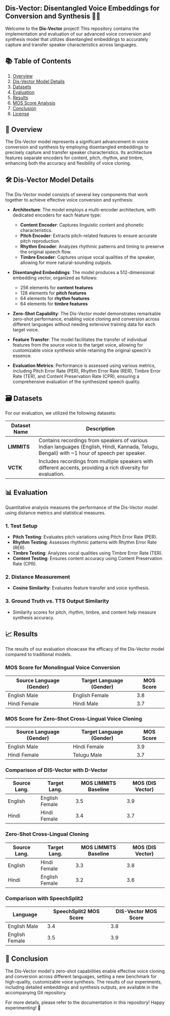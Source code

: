 ##  Dis-Vector: Disentangled Voice Embeddings for Conversion and Synthesis 🎤✨


Welcome to the **Dis-Vector** project! This repository contains the implementation and evaluation of our advanced voice conversion and synthesis model that utilizes disentangled embeddings to accurately capture and transfer speaker characteristics across languages.

## 📚 Table of Contents
1. [Overview](#overview)
2. [Dis-Vector Model Details](#dis-vector-model-details)
3. [Datasets](#datasets)
4. [Evaluation](#evaluation)
5. [Results](#results)
6. [MOS Score Analysis](#mos-score-analysis)
7. [Conclusion](#conclusion)
8. [License](#license)

## 📝 Overview
The Dis-Vector model represents a significant advancement in voice conversion and synthesis by employing disentangled embeddings to precisely capture and transfer speaker characteristics. Its architecture features separate encoders for content, pitch, rhythm, and timbre, enhancing both the accuracy and flexibility of voice cloning.

## 🛠️ Dis-Vector Model Details
The Dis-Vector model consists of several key components that work together to achieve effective voice conversion and synthesis:

- **Architecture**: The model employs a multi-encoder architecture, with dedicated encoders for each feature type:
  - **Content Encoder**: Captures linguistic content and phonetic characteristics.
  - **Pitch Encoder**: Extracts pitch-related features to ensure accurate pitch reproduction.
  - **Rhythm Encoder**: Analyzes rhythmic patterns and timing to preserve the original speech flow.
  - **Timbre Encoder**: Captures unique vocal qualities of the speaker, allowing for more natural-sounding outputs.

- **Disentangled Embeddings**: The model produces a 512-dimensional embedding vector, organized as follows:
  - 256 elements for **content features**
  - 128 elements for **pitch features**
  - 64 elements for **rhythm features**
  - 64 elements for **timbre features**

- **Zero-Shot Capability**: The Dis-Vector model demonstrates remarkable zero-shot performance, enabling voice cloning and conversion across different languages without needing extensive training data for each target voice.

- **Feature Transfer**: The model facilitates the transfer of individual features from the source voice to the target voice, allowing for customizable voice synthesis while retaining the original speech's essence.

- **Evaluation Metrics**: Performance is assessed using various metrics, including Pitch Error Rate (PER), Rhythm Error Rate (RER), Timbre Error Rate (TER), and Content Preservation Rate (CPR), ensuring a comprehensive evaluation of the synthesized speech quality.

## 🗃️ Datasets
For our evaluation, we utilized the following datasets:

| Dataset Name  | Description                                                                                  |
|---------------|----------------------------------------------------------------------------------------------|
| **LIMMITS**   | Contains recordings from speakers of various Indian languages (English, Hindi, Kannada, Telugu, Bengali) with ~1 hour of speech per speaker. |
| **VCTK**      | Includes recordings from multiple speakers with different accents, providing a rich diversity for evaluation. |

## 📊 Evaluation
Quantitative analysis measures the performance of the Dis-Vector model using distance metrics and statistical measures.

### 1. Test Setup
- **Pitch Testing**: Evaluates pitch variations using Pitch Error Rate (PER).
- **Rhythm Testing**: Assesses rhythmic patterns with Rhythm Error Rate (RER).
- **Timbre Testing**: Analyzes vocal qualities using Timbre Error Rate (TER).
- **Content Testing**: Ensures content accuracy using Content Preservation Rate (CPR).
  
### 2. Distance Measurement
- **Cosine Similarity**: Evaluates feature transfer and voice synthesis. 

### 3. Ground Truth vs. TTS Output Similarity
- Similarity scores for pitch, rhythm, timbre, and content help measure synthesis accuracy.

## 📈 Results
The results of our evaluation showcase the efficacy of the Dis-Vector model compared to traditional models.

### MOS Score for Monolingual Voice Conversion

| Source Language (Gender) | Target Language (Gender) | MOS Score |
|--------------------------|--------------------------|-----------|
| English Male             | English Female           | 3.8       |
| Hindi Female             | Hindi Male               | 3.7       |

### MOS Score for Zero-Shot Cross-Lingual Voice Cloning

| Source Language (Gender) | Target Language (Gender) | MOS Score |
|--------------------------|--------------------------|-----------|
| English Male             | Hindi Female             | 3.9       |
| Hindi Female             | Telugu Male              | 3.7       |

### Comparison of DIS-Vector with D-Vector

| Source Lang. | Target Lang. | MOS LIMMITS Baseline | MOS (DIS Vector) |
|--------------|--------------|----------------------|-------------------|
| English      | English Female| 3.5                  | 3.9               |
| Hindi        | Hindi Female  | 3.4                  | 3.7               |

### Zero-Shot Cross-Lingual Cloning

| Source Lang. | Target Lang. | MOS LIMMITS Baseline | MOS (DIS Vector) |
|--------------|--------------|----------------------|-------------------|
| English      | Hindi Female  | 3.3                  | 3.8               |
| Hindi        | English Female | 3.2                  | 3.6               |

### Comparison with SpeechSplit2

| Language      | SpeechSplit2 MOS Score | DIS-Vector MOS Score |
|---------------|------------------------|-----------------------|
| English Male   | 3.4                    | 3.8                   |
| English Female | 3.5                    | 3.9                   |

## 🏁 Conclusion
The Dis-Vector model's zero-shot capabilities enable effective voice cloning and conversion across different languages, setting a new benchmark for high-quality, customizable voice synthesis. The results of our experiments, including detailed embeddings and synthesis outputs, are available in the accompanying Git repository.

For more details, please refer to the documentation in this repository! Happy experimenting! 🚀

